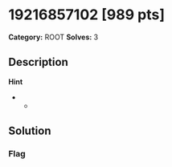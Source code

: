 # 19216857102 [989 pts]

**Category:** ROOT
**Solves:** 3

## Description
>

**Hint**
* -

## Solution

### Flag

